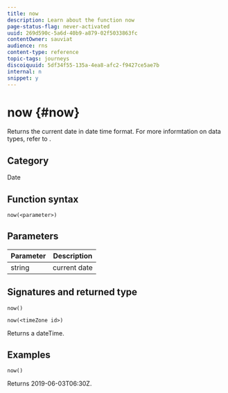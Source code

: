 ```yaml
---
title: now
description: Learn about the function now
page-status-flag: never-activated
uuid: 269d590c-5a6d-40b9-a879-02f5033863fc
contentOwner: sauviat
audience: rns
content-type: reference
topic-tags: journeys
discoiquuid: 5df34f55-135a-4ea8-afc2-f9427ce5ae7b
internal: n
snippet: y
---
```


# now {#now}

Returns the current date in date time format. For more informtation on data types, refer to [](../expression/data-types.md).

## Category

Date

## Function syntax

`now(<parameter>)`

## Parameters

|Parameter|Description|
|--- |--- |
|string|current date|

## Signatures and returned type

`now()`

`now(<timeZone id>)`

Returns a dateTime.

## Examples

`now()`

Returns 2019-06-03T06:30Z.
